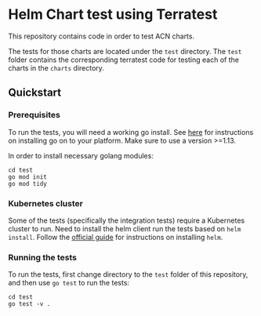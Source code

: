 # Helm Chart test using Terratest

This repository contains code in order to test ACN charts.

The tests for those charts are located under the `test` directory. The `test` folder contains the corresponding terratest code
for testing each of the charts in the `charts` directory.

## Quickstart

### Prerequisites

To run the tests, you will need a working go install. See [here](https://golang.org/doc/install) for instructions on
installing go on to your platform. Make sure to use a version >=1.13.

In order to install necessary golang modules:
```
cd test
go mod init
go mod tidy
```

### Kubernetes cluster

Some of the tests (specifically the integration tests) require a Kubernetes cluster to run.
Need to install the helm client run the tests based on `helm install`.
Follow the [official guide](https://helm.sh/docs/intro/install/) for instructions on installing `helm`.

### Running the tests

To run the tests, first change directory to the `test` folder of this repository, and then use `go test` to run the tests:

```
cd test
go test -v .
```
